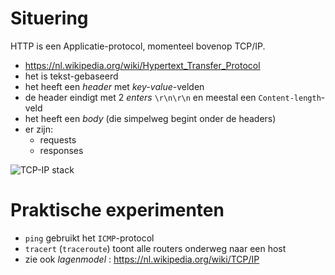 
# Situering

HTTP is een Applicatie-protocol, momenteel bovenop TCP/IP.

- https://nl.wikipedia.org/wiki/Hypertext_Transfer_Protocol
- het is tekst-gebaseerd
- het heeft een *header* met *key-value*-velden
- de header eindigt met 2 *enters* `\r\n\r\n` en meestal een `Content-length`-veld
- het heeft een *body* (die simpelweg begint onder de headers)
- er zijn:
	- requests
	- responses

![TCP-IP stack](https://upload.wikimedia.org/wikipedia/commons/thumb/c/c4/IP_stack_connections.svg/490px-IP_stack_connections.svg.png)

# Praktische experimenten

- `ping` gebruikt het `ICMP`-protocol
- `tracert` (`traceroute`) toont alle routers onderweg naar een host
- zie ook *lagenmodel* : https://nl.wikipedia.org/wiki/TCP/IP
